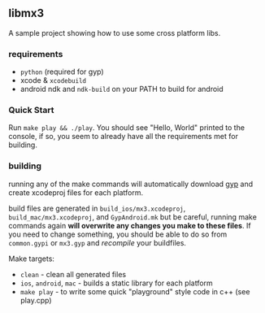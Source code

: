 ## libmx3
A sample project showing how to use some cross platform libs.

### requirements
* `python` (required for gyp)
* xcode & `xcodebuild`
* android ndk and `ndk-build` on your PATH to build for android

### Quick Start
Run `make play && ./play`.  You should see "Hello, World" printed to the console, if so, you seem to already have
all the requirements met for building.

### building
running any of the make commands will automatically download [gyp](https://code.google.com/p/gyp/) and create
xcodeproj files for each platform.

build files are generated in `build_ios/mx3.xcodeproj`, `build_mac/mx3.xcodeproj`, and `GypAndroid.mk` but be careful,
running make commands again **will overwrite any changes you make to these files**. If you need to change something,
you should be able to do so from `common.gypi` or `mx3.gyp` and _recompile_ your buildfiles.

Make targets:
* `clean` - clean all generated files
* `ios`, `android`, `mac` - builds a static library for each platform
* `make play` - to write some quick "playground" style code in c++ (see play.cpp)
